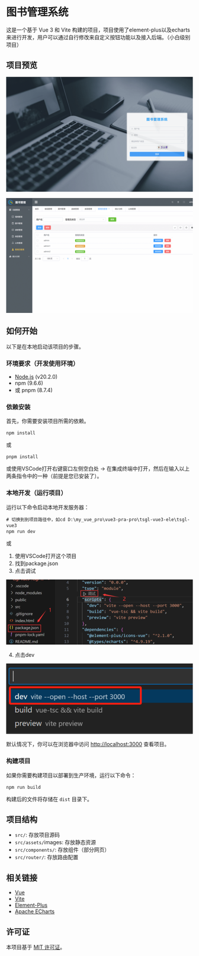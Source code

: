 # 图书管理系统

这是一个基于 Vue 3 和 Vite 构建的项目，项目使用了element-plus以及echarts来进行开发，用户可以通过自行修改来自定义按钮功能以及接入后端。（小白级别项目）

## 项目预览

![preview-one](https://github.com/Mobanc/Library-vue3-elementplus-echarts/blob/main/src/assets/preview-one.gif)

![preview-two](https://github.com/Mobanc/Library-vue3-elementplus-echarts/blob/main/src/assets/preview-two.gif)

## 如何开始

以下是在本地启动该项目的步骤。

### 环境要求（开发使用环境）

- [Node.js](https://nodejs.org/) (v20.2.0)
- npm  (9.6.6)
- 或 pnpm (8.7.4)

### 依赖安装

首先，你需要安装项目所需的依赖。

```
npm install 
```

或

```
pnpm install 
```

或使用VSCode打开右键窗口左侧空白处 -> 在集成终端中打开，然后在输入以上两条指令中的一种（前提是您已安装了）。

### 本地开发（运行项目）

运行以下命令启动本地开发服务器：

```
# 切换到到项目路径中，如cd D:\my_vue_pro\vue3-pra-pro\tsgl-vue3-ele\tsgl-vue3
npm run dev
```

或

1. 使用VSCode打开这个项目
2. 找到package.json
3. 点击调试

![preview-three](https://github.com/Mobanc/Library-vue3-elementplus-echarts/blob/main/src/assets/preview-three.png)

4. 点击dev

![preview-four](https://github.com/Mobanc/Library-vue3-elementplus-echarts/blob/main/src/assets/preview-four.png)

默认情况下，你可以在浏览器中访问 [http://localhost:3000](http://localhost:3000/) 查看项目。

### 构建项目

如果你需要构建项目以部署到生产环境，运行以下命令：

```
npm run build
```

构建后的文件将存储在 `dist` 目录下。

## 项目结构

- `src/`: 存放项目源码
- `src/assets/`images: 存放静态资源
- `src/components/`: 存放组件（部分网页）
- `src/router/`: 存放路由配置

## 相关链接

- [Vue](https://v3.vuejs.org/)
- [Vite](https://vitejs.dev/)
- [Element-Plus](https://element-plus.org/)
- [Apache ECharts](https://echarts.apache.org/)

## 许可证

本项目基于 [MIT 许可证](https://chat.openai.com/c/LICENSE)。
